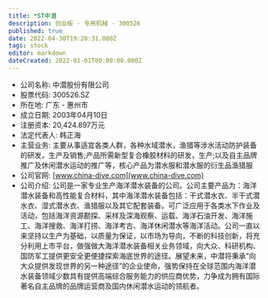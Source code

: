 ```yaml
---
title: *ST中潜
description: 创业板 - 专用机械 - 300526
published: true
date: 2022-04-30T19:28:31.000Z
tags: stock
editor: markdown
dateCreated: 2022-01-01T00:00:00.000Z
---
```


- 公司名称: 中潜股份有限公司
- 股票代码: 300526.SZ
- 所在地: 广东 - 惠州市
- 成立日期: 2003年04月10日
- 注册资本: 20,424.897万元
- 法定代表人: 韩正海
- 主营业务: 主要从事适宜各类人群，各种水域潜水，渔猎等涉水活动防护装备的研发，生产及销售;产品所需新型复合橡胶材料的研发，生产;以及自主品牌推广及休闲潜水运动的推广等，核心产品为潜水服和潜水服的衍生品渔猎服
- 公司官网: [www.china-dive.com](www.china-dive.com)
- 公司介绍: 公司是一家专业生产海洋潜水装备的公司。公司主要产品为：海洋潜水装备和高性能复合材料，其中海洋潜水装备包括：干式潜水衣、半干式潜水衣、湿式潜水衣、渔猎服以及其它配套装备。可广泛应用于各类水下作业及活动，包括海洋资源勘探、采样及深海观察、运载、海洋石油开发、海洋施工、海洋搜救、海洋打捞、海洋考古、海洋休闲潜水等海洋活动。公司一直以来坚持以生产为基础，以质量为保证，以市场为导向，不断的科技创新，将充分利用上市平台，做强做大海洋潜水装备相关业务领域，向大众、科研机构、国防军工提供更安全更便捷探索海底世界的途径。展望未来，中潜将秉承“向大众提供发现世界的另一种途径”的企业使命，强势保持在全球范围内海洋潜水装备领域少数具有提供高端综合服务能力的供应商优势，力争成为拥有国际著名自主品牌的品牌运营商及国内休闲潜水运动的领航者。


